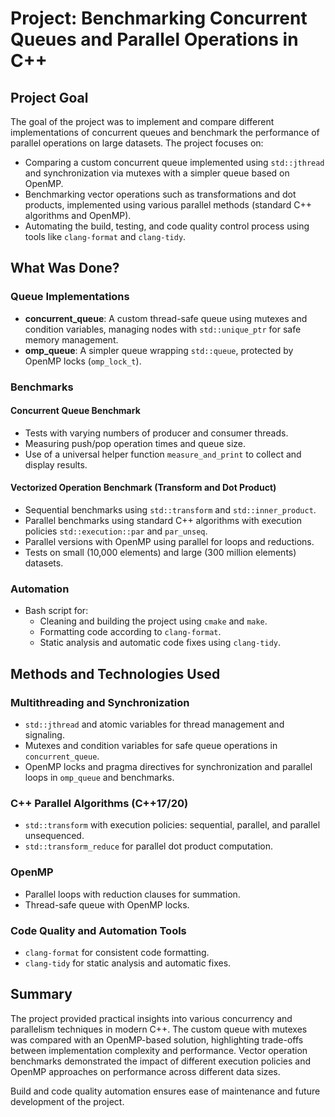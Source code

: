 
# Project: Benchmarking Concurrent Queues and Parallel Operations in C++

## Project Goal
The goal of the project was to implement and compare different implementations of concurrent queues and benchmark the performance of parallel operations on large datasets. The project focuses on:

- Comparing a custom concurrent queue implemented using `std::jthread` and synchronization via mutexes with a simpler queue based on OpenMP.
- Benchmarking vector operations such as transformations and dot products, implemented using various parallel methods (standard C++ algorithms and OpenMP).
- Automating the build, testing, and code quality control process using tools like `clang-format` and `clang-tidy`.

## What Was Done?

### Queue Implementations
- **concurrent_queue**: A custom thread-safe queue using mutexes and condition variables, managing nodes with `std::unique_ptr` for safe memory management.
- **omp_queue**: A simpler queue wrapping `std::queue`, protected by OpenMP locks (`omp_lock_t`).

### Benchmarks

#### Concurrent Queue Benchmark
- Tests with varying numbers of producer and consumer threads.
- Measuring push/pop operation times and queue size.
- Use of a universal helper function `measure_and_print` to collect and display results.

#### Vectorized Operation Benchmark (Transform and Dot Product)
- Sequential benchmarks using `std::transform` and `std::inner_product`.
- Parallel benchmarks using standard C++ algorithms with execution policies `std::execution::par` and `par_unseq`.
- Parallel versions with OpenMP using parallel for loops and reductions.
- Tests on small (10,000 elements) and large (300 million elements) datasets.

### Automation
- Bash script for:
  - Cleaning and building the project using `cmake` and `make`.
  - Formatting code according to `clang-format`.
  - Static analysis and automatic code fixes using `clang-tidy`.

## Methods and Technologies Used

### Multithreading and Synchronization
- `std::jthread` and atomic variables for thread management and signaling.
- Mutexes and condition variables for safe queue operations in `concurrent_queue`.
- OpenMP locks and pragma directives for synchronization and parallel loops in `omp_queue` and benchmarks.

### C++ Parallel Algorithms (C++17/20)
- `std::transform` with execution policies: sequential, parallel, and parallel unsequenced.
- `std::transform_reduce` for parallel dot product computation.

### OpenMP
- Parallel loops with reduction clauses for summation.
- Thread-safe queue with OpenMP locks.

### Code Quality and Automation Tools
- `clang-format` for consistent code formatting.
- `clang-tidy` for static analysis and automatic fixes.

## Summary
The project provided practical insights into various concurrency and parallelism techniques in modern C++. The custom queue with mutexes was compared with an OpenMP-based solution, highlighting trade-offs between implementation complexity and performance. Vector operation benchmarks demonstrated the impact of different execution policies and OpenMP approaches on performance across different data sizes.

Build and code quality automation ensures ease of maintenance and future development of the project.
